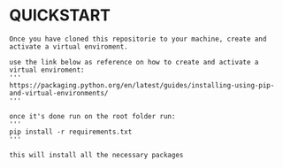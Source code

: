 # QUICKSTART

    Once you have cloned this repositorie to your machine, create and activate a virtual enviroment.

    use the link below as reference on how to create and activate a virtual enviroment:
    '''
    https://packaging.python.org/en/latest/guides/installing-using-pip-and-virtual-environments/
    '''

    once it's done run on the root folder run:
    '''
    pip install -r requirements.txt
    '''

    this will install all the necessary packages


